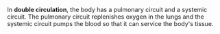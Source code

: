 In **double circulation**, the body has a pulmonary circuit and a systemic circuit. The pulmonary circuit replenishes oxygen in the lungs and the systemic circuit pumps the blood so that it can service the body's tissue.
